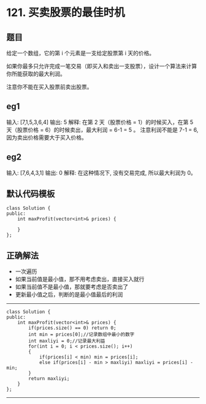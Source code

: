 # 121. 买卖股票的最佳时机
## 题目
给定一个数组，它的第 i 个元素是一支给定股票第 i 天的价格。

如果你最多只允许完成一笔交易（即买入和卖出一支股票），设计一个算法来计算你所能获取的最大利润。

注意你不能在买入股票前卖出股票。

## eg1
输入: [7,1,5,3,6,4]
输出: 5
解释: 在第 2 天（股票价格 = 1）的时候买入，在第 5 天（股票价格 = 6）的时候卖出，最大利润 = 6-1 = 5 。
注意利润不能是 7-1 = 6, 因为卖出价格需要大于买入价格。

## eg2
输入: [7,6,4,3,1]
输出: 0
解释: 在这种情况下, 没有交易完成, 所以最大利润为 0。


## 默认代码模板
	class Solution {
	public:
	    int maxProfit(vector<int>& prices) {
	        
	    }
	};

## 正确解法
- 一次遍历
- 如果当前值是最小值，那不用考虑卖出，直接买入就行
- 如果当前值不是最小值，那就要考虑是否卖出了
- 更新最小值之后，判断的是最小值最后的利润


---
	class Solution {
	public:
	    int maxProfit(vector<int>& prices) {
	        if(prices.size() == 0) return 0;
	        int min = prices[0];//记录数组中最小的数字
	        int maxliyi = 0;//记录最大利益
	        for(int i = 0; i < prices.size(); i++)
	        {
	            if(prices[i] < min) min = prices[i];
	            else if(prices[i] - min > maxliyi) maxliyi = prices[i] - min;
	        }
	        return maxliyi;
	    }
	};
---